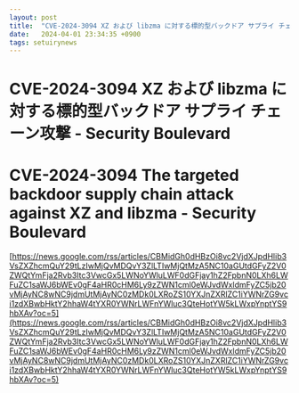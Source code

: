 ```yaml
---
layout: post
title:  "CVE-2024-3094 XZ および libzma に対する標的型バックドア サプライ チェーン攻撃 - Security Boulevard"
date:   2024-04-01 23:34:35 +0900
tags: setuirynews 
---
```


# CVE-2024-3094 XZ および libzma に対する標的型バックドア サプライ チェーン攻撃 - Security Boulevard



# CVE-2024-3094 The targeted backdoor supply chain attack against XZ and libzma - Security Boulevard

[https://news.google.com/rss/articles/CBMidGh0dHBzOi8vc2VjdXJpdHlib3VsZXZhcmQuY29tLzIwMjQvMDQvY3ZlLTIwMjQtMzA5NC10aGUtdGFyZ2V0ZWQtYmFja2Rvb3Itc3VwcGx5LWNoYWluLWF0dGFjay1hZ2FpbnN0LXh6LWFuZC1saWJ6bWEv0gF4aHR0cHM6Ly9zZWN1cml0eWJvdWxldmFyZC5jb20vMjAyNC8wNC9jdmUtMjAyNC0zMDk0LXRoZS10YXJnZXRlZC1iYWNrZG9vci1zdXBwbHktY2hhaW4tYXR0YWNrLWFnYWluc3QteHotYW5kLWxpYnptYS9hbXAv?oc=5](https://news.google.com/rss/articles/CBMidGh0dHBzOi8vc2VjdXJpdHlib3VsZXZhcmQuY29tLzIwMjQvMDQvY3ZlLTIwMjQtMzA5NC10aGUtdGFyZ2V0ZWQtYmFja2Rvb3Itc3VwcGx5LWNoYWluLWF0dGFjay1hZ2FpbnN0LXh6LWFuZC1saWJ6bWEv0gF4aHR0cHM6Ly9zZWN1cml0eWJvdWxldmFyZC5jb20vMjAyNC8wNC9jdmUtMjAyNC0zMDk0LXRoZS10YXJnZXRlZC1iYWNrZG9vci1zdXBwbHktY2hhaW4tYXR0YWNrLWFnYWluc3QteHotYW5kLWxpYnptYS9hbXAv?oc=5)

